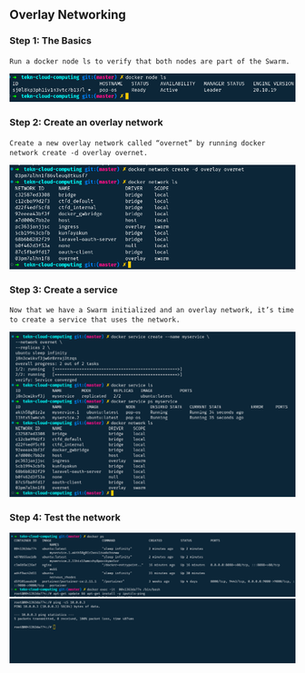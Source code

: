## Overlay Networking


### Step 1: The Basics

``Run a docker node ls to verify that both nodes are part of the Swarm.``

![Swarm](../images/10/overlay_networking/Swarm.png)

### Step 2: Create an overlay network

``Create a new overlay network called “overnet” by running docker network create -d overlay overnet.``


![docker network create](../images/10/overlay_networking/new_network.png)


### Step 3: Create a service

``Now that we have a Swarm initialized and an overlay network, it’s time to create a service that uses the network.``

![Create a service](../images/10/overlay_networking/services.png)


### Step 4: Test the network

![docker exec](../images/10/overlay_networking/exec.png)
![ping](../images/10/overlay_networking/ping.png)

